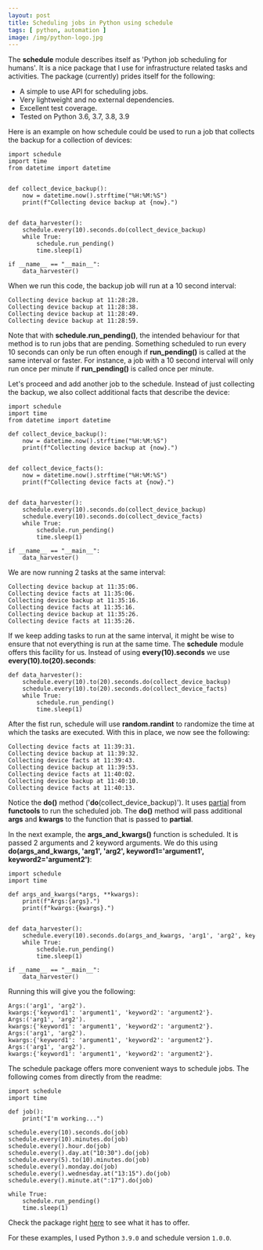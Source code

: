 ```yaml
---
layout: post
title: Scheduling jobs in Python using schedule
tags: [ python, automation ]
image: /img/python-logo.jpg
---
```



The <b>schedule</b> module describes itself as 'Python job scheduling for humans'. It is a nice package that I use for infrastructure related tasks and activities. The package (currently) prides itself for the following:
- A simple to use API for scheduling jobs.
- Very lightweight and no external dependencies.
- Excellent test coverage.
- Tested on Python 3.6, 3.7, 3.8, 3.9

Here is an example on how schedule could be used to run a job that collects the backup for a collection of devices:

<pre style="font-size:12px">
import schedule
import time
from datetime import datetime


def collect_device_backup():
    now = datetime.now().strftime("%H:%M:%S")
    print(f"Collecting device backup at {now}.")


def data_harvester():    
    schedule.every(10).seconds.do(collect_device_backup)
    while True:
        schedule.run_pending()
        time.sleep(1)

if __name__ == "__main__":
    data_harvester()
</pre>

When we run this code, the backup job will run at a 10 second interval:

<pre style="font-size:12px">
Collecting device backup at 11:28:28.
Collecting device backup at 11:28:38.
Collecting device backup at 11:28:49.
Collecting device backup at 11:28:59.
</pre>

Note that with <b>schedule.run_pending()</b>, the intended behaviour for that method is to run jobs that are pending. Something scheduled to run every 10 seconds can only be run often enough if <b>run_pending()</b> is called at the same interval or faster. For instance, a job with a 10 second interval will only run once per minute if <b>run_pending()</b> is called once per minute. 

Let's proceed and add another job to the schedule. Instead of just collecting the backup, we also collect additional facts that describe the device:

<pre style="font-size:12px">
import schedule
import time
from datetime import datetime

def collect_device_backup():
    now = datetime.now().strftime("%H:%M:%S")
    print(f"Collecting device backup at {now}.")


def collect_device_facts():
    now = datetime.now().strftime("%H:%M:%S")
    print(f"Collecting device facts at {now}.")    
 

def data_harvester():    
    schedule.every(10).seconds.do(collect_device_backup)
    schedule.every(10).seconds.do(collect_device_facts)
    while True:
        schedule.run_pending()
        time.sleep(1)

if __name__ == "__main__":
    data_harvester()
</pre>

We are now running 2 tasks at the same interval:

<pre style="font-size:12px">
Collecting device backup at 11:35:06.
Collecting device facts at 11:35:06.
Collecting device backup at 11:35:16.
Collecting device facts at 11:35:16.
Collecting device backup at 11:35:26.
Collecting device facts at 11:35:26.
</pre>

If we keep adding tasks to run at the same interval, it might be wise to ensure that not everything is run at the same time. The <b>schedule</b> module offers this facility for us. Instead of using <b>every(10).seconds</b> we use <b>every(10).to(20).seconds</b>:

<pre style="font-size:12px">
def data_harvester():    
    schedule.every(10).to(20).seconds.do(collect_device_backup)
    schedule.every(10).to(20).seconds.do(collect_device_facts)
    while True:
        schedule.run_pending()
        time.sleep(1)
</pre>

After the fist run, schedule will use <b>random.randint</b> to randomize the time at which the tasks are executed. With this in place, we now see the following:

<pre style="font-size:12px">
Collecting device facts at 11:39:31.
Collecting device backup at 11:39:32.
Collecting device facts at 11:39:43.
Collecting device backup at 11:39:53.
Collecting device facts at 11:40:02.
Collecting device backup at 11:40:10.
Collecting device facts at 11:40:13.
</pre>

Notice the <b>do()</b> method ('<b>do</b>(collect_device_backup)'). It uses [partial](https://docs.python.org/3/library/functools.html#functools.partial) from <b>functools</b> to run the scheduled job. The <b>do()</b> method will pass additional <b>args</b> and <b>kwargs</b> to the function that is passed to <b>partial</b>.

In the next example, the <b>args_and_kwargs()</b> function is scheduled. It is passed 2 arguments and 2 keyword arguments. We do this using <b>do(args_and_kwargs, 'arg1', 'arg2', keyword1='argument1', keyword2='argument2')</b>:

<pre style="font-size:12px">
import schedule
import time

def args_and_kwargs(*args, **kwargs):
    print(f"Args:{args}.")
    print(f"kwargs:{kwargs}.")

 
def data_harvester():    
    schedule.every(10).seconds.do(args_and_kwargs, 'arg1', 'arg2', keyword1='argument1', keyword2='argument2')
    while True:
        schedule.run_pending()
        time.sleep(1)

if __name__ == "__main__":
    data_harvester()
</pre>

Running this will give you the following:

<pre style="font-size:12px">
Args:('arg1', 'arg2').
kwargs:{'keyword1': 'argument1', 'keyword2': 'argument2'}.
Args:('arg1', 'arg2').
kwargs:{'keyword1': 'argument1', 'keyword2': 'argument2'}.
Args:('arg1', 'arg2').
kwargs:{'keyword1': 'argument1', 'keyword2': 'argument2'}.
Args:('arg1', 'arg2').
kwargs:{'keyword1': 'argument1', 'keyword2': 'argument2'}.
</pre>

The schedule package offers more convenient ways to schedule jobs. The following comes from directly from the readme:

<pre style="font-size:12px">
import schedule
import time

def job():
    print("I'm working...")

schedule.every(10).seconds.do(job)
schedule.every(10).minutes.do(job)
schedule.every().hour.do(job)
schedule.every().day.at("10:30").do(job)
schedule.every(5).to(10).minutes.do(job)
schedule.every().monday.do(job)
schedule.every().wednesday.at("13:15").do(job)
schedule.every().minute.at(":17").do(job)

while True:
    schedule.run_pending()
    time.sleep(1)
</pre>

Check the package right [here](https://github.com/dbader/schedule/tree/master/schedule) to see what it has to offer.

For these examples, I used Python `3.9.0` and schedule version `1.0.0`.

